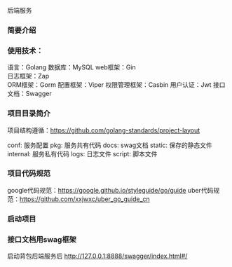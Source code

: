 后端服务


### 简要介绍


### 使用技术：
语言：Golang
数据库：MySQL 
web框架：Gin  
日志框架：Zap  
ORM框架：Gorm
配置框架：Viper
权限管理框架：Casbin
用户认证：Jwt
接口文档：Swagger


### 项目目录简介
项目结构遵循：https://github.com/golang-standards/project-layout

conf:         服务配置
pkg:          服务共有代码
docs:         swag文档
static:       保存的静态文件
internal:     服务私有代码
logs:         日志文件
script:       脚本文件


### 项目代码规范
google代码规范：https://google.github.io/styleguide/go/guide
uber代码规范：https://github.com/xxjwxc/uber_go_guide_cn


### 启动项目


### 接口文档用swag框架
启动背包后端服务后
http://127.0.0.1:8888/swagger/index.html#/




